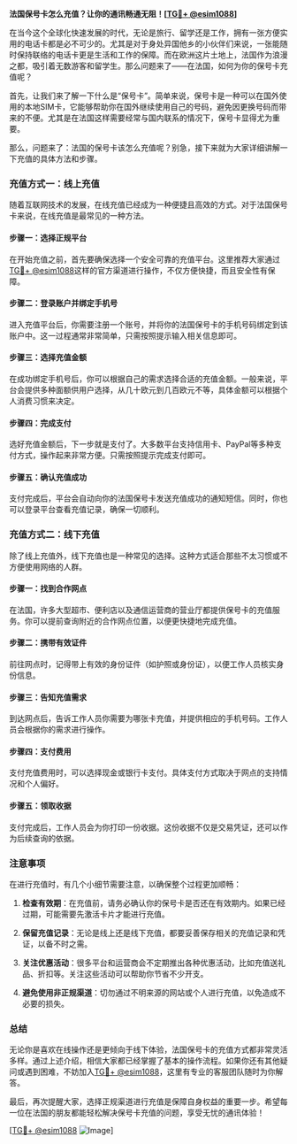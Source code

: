 **法国保号卡怎么充值？让你的通讯畅通无阻！[[TG💪+ @esim1088](https://t.me/s/esim1088)]**

在当今这个全球化快速发展的时代，无论是旅行、留学还是工作，拥有一张方便实用的电话卡都是必不可少的。尤其是对于身处异国他乡的小伙伴们来说，一张能随时保持联络的电话卡更是生活和工作的保障。而在欧洲这片土地上，法国作为浪漫之都，吸引着无数游客和留学生。那么问题来了——在法国，如何为你的保号卡充值呢？

首先，让我们来了解一下什么是“保号卡”。简单来说，保号卡是一种可以在国外使用的本地SIM卡，它能够帮助你在国外继续使用自己的号码，避免因更换号码而带来的不便。尤其是在法国这样需要经常与国内联系的情况下，保号卡显得尤为重要。

那么，问题来了：法国的保号卡该怎么充值呢？别急，接下来就为大家详细讲解一下充值的具体方法和步骤。

### 充值方式一：线上充值

随着互联网技术的发展，在线充值已经成为一种便捷且高效的方式。对于法国保号卡来说，在线充值是最常见的一种方法。

#### 步骤一：选择正规平台
在开始充值之前，首先要确保选择一个安全可靠的充值平台。这里推荐大家通过[TG💪+ @esim1088](https://t.me/s/esim1088)这样的官方渠道进行操作，不仅方便快捷，而且安全性有保障。

#### 步骤二：登录账户并绑定手机号
进入充值平台后，你需要注册一个账号，并将你的法国保号卡的手机号码绑定到该账户中。这一过程通常非常简单，只需按照提示输入相关信息即可。

#### 步骤三：选择充值金额
在成功绑定手机号后，你可以根据自己的需求选择合适的充值金额。一般来说，平台会提供多种面额供用户选择，从几十欧元到几百欧元不等，具体金额可以根据个人消费习惯来决定。

#### 步骤四：完成支付
选好充值金额后，下一步就是支付了。大多数平台支持信用卡、PayPal等多种支付方式，操作起来非常方便。只需按照提示完成支付即可。

#### 步骤五：确认充值成功
支付完成后，平台会自动向你的法国保号卡发送充值成功的通知短信。同时，你也可以登录平台查看充值记录，确保一切顺利。

### 充值方式二：线下充值

除了线上充值外，线下充值也是一种常见的选择。这种方式适合那些不太习惯或不方便使用网络的人群。

#### 步骤一：找到合作网点
在法国，许多大型超市、便利店以及通信运营商的营业厅都提供保号卡的充值服务。你可以提前查询附近的合作网点位置，以便更快捷地完成充值。

#### 步骤二：携带有效证件
前往网点时，记得带上有效的身份证件（如护照或身份证），以便工作人员核实身份信息。

#### 步骤三：告知充值需求
到达网点后，告诉工作人员你需要为哪张卡充值，并提供相应的手机号码。工作人员会根据你的需求进行操作。

#### 步骤四：支付费用
支付充值费用时，可以选择现金或银行卡支付。具体支付方式取决于网点的支持情况和个人偏好。

#### 步骤五：领取收据
支付完成后，工作人员会为你打印一份收据。这份收据不仅是交易凭证，还可以作为后续查询的依据。

### 注意事项

在进行充值时，有几个小细节需要注意，以确保整个过程更加顺畅：

1. **检查有效期**：在充值前，请务必确认你的保号卡是否还在有效期内。如果已经过期，可能需要先激活卡片才能进行充值。
   
2. **保留充值记录**：无论是线上还是线下充值，都要妥善保存相关的充值记录和凭证，以备不时之需。

3. **关注优惠活动**：很多平台和运营商会不定期推出各种优惠活动，比如充值送礼品、折扣等。关注这些活动可以帮助你节省不少开支。

4. **避免使用非正规渠道**：切勿通过不明来源的网站或个人进行充值，以免造成不必要的损失。

### 总结

无论你是喜欢在线操作还是更倾向于线下体验，法国保号卡的充值方式都非常灵活多样。通过上述介绍，相信大家都已经掌握了基本的操作流程。如果你还有其他疑问或遇到困难，不妨加入[TG💪+ @esim1088](https://t.me/s/esim1088)，这里有专业的客服团队随时为你解答。

最后，再次提醒大家，选择正规渠道进行充值是保障自身权益的重要一步。希望每一位在法国的朋友都能轻松解决保号卡充值的问题，享受无忧的通讯体验！

[[TG💪+ @esim1088](https://t.me/s/esim1088) ![Image](https://i.postimg.cc/4NQfJmqS/Snipaste-2025-05-13-00-14-12.png)]